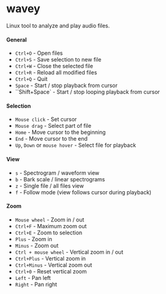 # wavey
Linux tool to analyze and play audio files.

#### General
- ``Ctrl+O`` - Open files
- ``Ctrl+S`` - Save selection to new file
- ``Ctrl+W`` - Close the selected file
- ``Ctrl+R`` - Reload all modified files
- ``Ctrl+Q`` - Quit
- ``Space`` - Start / stop playback from cursor
- ``Shift+Space` - Start / stop looping playback from cursor

#### Selection
- ``Mouse click`` - Set cursor
- ``Mouse drag`` - Select part of file
- ``Home`` - Move cursor to the beginning
- ``End`` - Move cursor to the end
- ``Up``, ``Down`` or ``mouse hover`` - Select file for playback

#### View
- ``s`` - Spectrogram / waveform view
- ``b`` - Bark scale / linear spectrograms
- ``z`` - Single file / all files view
- ``f`` - Follow mode (view follows cursor during playback)

#### Zoom
- ``Mouse wheel`` - Zoom in / out
- ``Ctrl+F`` - Maximum zoom out
- ``Ctrl+E`` - Zoom to selection
- ``Plus`` - Zoom in
- ``Minus`` - Zoom out
- ``Ctrl + mouse wheel`` - Vertical zoom in / out
- ``Ctrl+Plus`` - Vertical zoom in
- ``Ctrl+Minus`` - Vertical zoom out
- ``Ctrl+0`` - Reset vertical zoom
- ``Left`` - Pan left
- ``Right`` - Pan right
